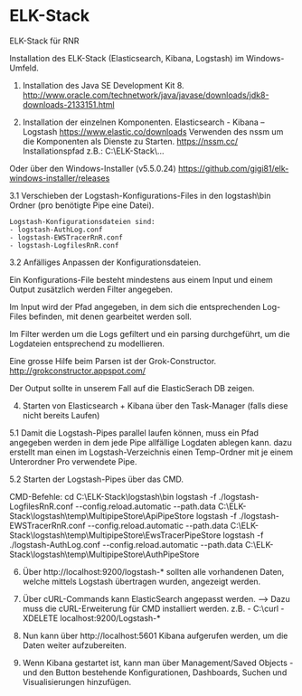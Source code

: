 # ELK-Stack
ELK-Stack für RNR

Installation des ELK-Stack (Elasticsearch, Kibana, Logstash) im Windows-Umfeld.


1.	Installation des Java SE Development Kit 8. 
	http://www.oracle.com/technetwork/java/javase/downloads/jdk8-downloads-2133151.html

2.	Installation der einzelnen Komponenten.
Elasticsearch - Kibana – Logstash
	https://www.elastic.co/downloads
Verwenden des nssm um die Komponenten als Dienste zu Starten.
	https://nssm.cc/
Installationspfad z.B.: C:\ELK-Stack\…

Oder über den Windows-Installer (v5.5.0.24)
	https://github.com/gigi81/elk-windows-installer/releases

3.1	Verschieben der Logstash-Konfigurations-Files in den logstash\bin Ordner (pro benötigte Pipe eine Datei).
	
	Logstash-Konfigurationsdateien sind:
	- logstash-AuthLog.conf
	- logstash-EWSTracerRnR.conf
	- logstash-LogfilesRnR.conf

3.2	Anfälliges Anpassen der Konfigurationsdateien.

Ein Konfigurations-File besteht mindestens aus einem Input und einem Output zusätzlich werden Filter angegeben.

Im Input wird der Pfad angegeben, in dem sich die entsprechenden Log-Files befinden, mit denen gearbeitet werden soll.

Im Filter werden um die Logs gefiltert und ein parsing durchgeführt, um die Logdateien entsprechend zu modellieren. 

Eine grosse Hilfe beim Parsen ist der Grok-Constructor.
	http://grokconstructor.appspot.com/

Der Output sollte in unserem Fall auf die ElasticSerach DB zeigen.

4.	Starten von Elasticsearch + Kibana über den Task-Manager (falls diese nicht bereits Laufen)

5.1	Damit die Logstash-Pipes parallel laufen können, muss ein Pfad angegeben werden in dem jede Pipe allfällige Logdaten ablegen kann.
dazu erstellt man einen im Logstash-Verzeichnis einen Temp-Ordner mit je einem Unterordner Pro verwendete Pipe.

5.2	Starten der Logstash-Pipes über das CMD. 

CMD-Befehle:
cd C:\ELK-Stack\logstash\bin
logstash -f ./logstash-LogfilesRnR.conf --config.reload.automatic --path.data C:\ELK-Stack\logstash\temp\MultipipeStore\ApiPipeStore
logstash -f ./logstash-EWSTracerRnR.conf --config.reload.automatic --path.data C:\ELK-Stack\logstash\temp\MultipipeStore\EwsTracerPipeStore
logstash -f ./logstash-AuthLog.conf --config.reload.automatic --path.data C:\ELK-Stack\logstash\temp\MultipipeStore\AuthPipeStore


6.	Über http://localhost:9200/logstash-* sollten alle vorhandenen Daten, welche mittels Logstash übertragen wurden, angezeigt werden.

7.	Über cURL-Commands kann ElasticSearch angepasst werden. --> Dazu muss die cURL-Erweiterung für CMD installiert werden.
	z.B. - C:\curl -XDELETE localhost:9200/Logstash-*


8.	Nun kann über http://localhost:5601 Kibana aufgerufen werden, um die Daten weiter aufzubereiten.

9. Wenn Kibana gestartet ist, kann man über Management/Saved Objects - und den <Import> Button bestehende Konfigurationen, Dashboards, Suchen und Visualisierungen hinzufügen.
